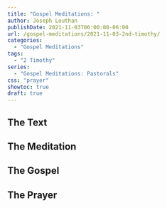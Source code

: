 ```yaml
---
title: "Gospel Meditations: "
author: Joseph Louthan
publishDate: 2021-11-03T06:00:00-06:00
url: /gospel-meditations/2021-11-03-2nd-timothy/
categories:
  - "Gospel Meditations"
tags:
  - "2 Timothy"
series:
  - "Gospel Meditations: Pastorals"
css: "prayer"
showtoc: true
draft: true
---
```


## The Text


## The Meditation


## The Gospel

## The Prayer

<div style="font-variant: small-caps;">

</div>

```text

```
